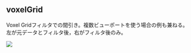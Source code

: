 voxelGrid
---

Voxel Gridフィルタでの間引き。複数ビューポートを使う場合の例も兼ねる。
左が元データとフィルタ後，右がフィルタ後のみ。

![](https://github.com/eiichiromomma/pcl_samples/blob/master/voxelGrid/voxelGrid-screenshot.png)
